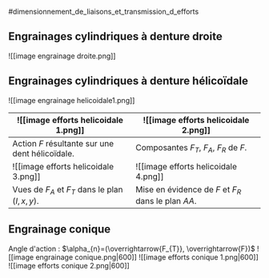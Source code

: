 #dimensionnement_de_liaisons_et_transmission_d_efforts
## Engrainages cylindriques à denture droite
![[image engrainage droite.png]]

## Engrainages cylindriques à denture hélicoïdale
![[image engrainage helicoidale1.png]]

| ![[image efforts helicoidale 1.png]]              | ![[image efforts helicoidale 2.png]]          |
| ------------------------------------------------- | --------------------------------------------- |
| Action $F$ résultante sur une dent hélicoïdale.   | Composantes $F_{T}$, $F_{A}$, $F_{R}$ de $F$. |
| ![[image efforts helicoidale 3.png]]              | ![[image efforts helicoidale 4.png]]          |
| Vues de $F_{A}$ et $F_{T}$ dans le plan $(I,x,y)$. | Mise en évidence de $F$ et $F_{R}$ dans le plan $AA$.                                               |

## Engrainage conique 
Angle d'action : $\alpha_{n}=(\overrightarrow{F_{T}}, \overrightarrow{F})$
![[image engrainage conique.png|600]]
![[image efforts conique 1.png|600]]
![[image efforts conique 2.png|600]]

